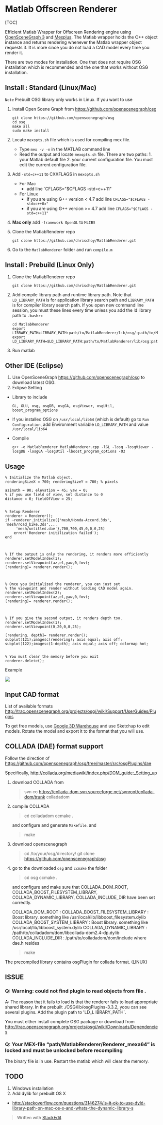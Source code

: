 Matlab Offscreen Renderer
=========================

[TOC]


Efficient Matlab Wrapper for Offscreen Rendering engine using [OpenSceneGraph 3](https://github.com/openscenegraph/osg) and [Mexplus](https://github.com/kyamagu/mexplus). The Matlab wrapper holds the C++ object instance and returns rendering whenever the Matlab wrapper object requests it. It is more since you do not load a CAD model every time you render it. 

There are two modes for installation. One that does not require OSG installation which is recommended and the one that works without OSG installation.

Install : Standard (Linux/Mac)
------------------

`Note` Prebuilt OSG library only works in Linux. If you want to use 

1. Install Open Scene Graph from https://github.com/openscenegraph/osg

    ```
    git clone https://github.com/openscenegraph/osg
    cd osg
    make all
    sudo make install
    ```

2. Locate `mexopts.sh` file which is used for compiling mex file. 
    - Type `mex -v -n` in the MATLAB command line
    - Read the output and locate `mexopts.sh` file. There are two paths: 1. your Matlab default file 2. your current configuration file. You must edit the current configuration file.

3. Add `-std=c++11` to CXXFLAGS in `mexopts.sh`
    - For Mac
        - add line `CFLAGS="$CFLAGS -std=c++11"
    - For Linux
        - if you are using G++ version < 4.7 add line `CFLAGS="$CFLAGS -std=c++0x"` 
        - if you are using G++ version >= 4.7 add line `CFLAGS="$CFLAGS -std=c++11"`

4. **Mac only** add `-framework OpenGL` to `MLIBS`

5. Clone the MatlabRenderer repo

    ```
    git clone https://github.com/chrischoy/MatlabRenderer.git
    ```

6. Go to the `MatlabRenderer` folder and run `compile.m`

Install : Prebuild (Linux Only)
-------------------------------

1. Clone the MatlabRenderer repo

    ```
    git clone https://github.com/chrischoy/MatlabRenderer.git
    ```
    
2. Add compile library path and runtime library path. Note that `LD_LIBRARY_PATH` is for application library search path and `LIBRARY_PATH` is for compiler library search path. If you open new command line session, you must these lines every time unless you add the ld library path to `.bashrc`
    
    ```
    cd MatlabRenderer
    export LIBRARY_PATH=LIBRARY_PATH:path/to/MatlabRenderer/lib/osg/:path/to/MatlabRenderer/lib/boost/
    export LD_LIBRARY_PATH=$LD_LIBRARY_PATH:path/to/MatlabRenderer/lib/osg:path/to/MatlabRenderer/lib/boost/
    ```
    
3. Run matlab


Other IDE (Eclipse)
-------------------

1. Use OpenSceneGraph https://github.com/openscenegraph/osg to download latest OSG.
2. Eclipse Setting

- Library to include

    ```
    GL, GLU, osg, osgDB, osgGA, osgViewer, osgUtil, boost_program_options
    ```

- If you installed OSG on `/usr/local/lib64` (which is default)
go to `Run Configuration`, add Environment variable `LD_LIBRARY_PATH` and value `/usr/local/lib64`

- Compile
    
    ```
    g++ -o MatlabRenderer MatlabRenderer.cpp -lGL -losg -losgViewer -losgDB -losgGA -losgUtil -lboost_program_options -O3
    ```


Usage
-----

```
% Initialize the Matlab object.
renderingSizeX = 700; renderingSizeY = 700; % pixels

azimuth = 90; elevation = 45; yaw = 0;
% if you use field of view, set distance to 0
distance = 0; fieldOfView = 25; 


% Setup Renderer
renderer = Renderer();
if ~renderer.initialize({'mesh/Honda-Accord.3ds', 'mesh/road_bike.3ds',...
	 'mesh/untitled.dae'},700,700,45,0,0,0,25)
    error('Renderer initilization failed');
end



% If the output is only the rendering, it renders more efficiently
renderer.setModelIndex(1);
renderer.setViewpoint(az,el,yaw,0,fov);
[rendering]= renderer.render();



% Once you initialized the renderer, you can just set 
% the viewpoint and render without loading CAD model again.
renderer.setModelIndex(2);
renderer.setViewpoint(az,el,yaw,0,fov);
[rendering]= renderer.render();



% If you give the second output, it renders depth too.
renderer.setModelIndex(1);
renderer.setViewpoint(0,20,0,0,25);

[rendering, depth]= renderer.render();
subplot(121);imagesc(rendering); axis equal; axis off;
subplot(122);imagesc(1-depth); axis equal; axis off; colormap hot;


% You must clear the memory before you exit
renderer.delete();
```

Example 

![](https://dl.dropboxusercontent.com/u/57360783/MatlabRenderer/rendering_with_depth.png)


Input CAD format
----------------

List of available formats 
http://trac.openscenegraph.org/projects/osg//wiki/Support/UserGuides/Plugins

To get free models, use [Google 3D Warehouse](https://3dwarehouse.sketchup.com) and use Sketchup to edit models.
Rotate the model and export it to the format that you will use.

COLLADA (DAE) format support
-------------
Follow the direction of
https://github.com/openscenegraph/osg/tree/master/src/osgPlugins/dae

Specifically, 
http://collada.org/mediawiki/index.php/DOM_guide:_Setting_up

1. download COLLADA from

	>    svn co https://collada-dom.svn.sourceforge.net/svnroot/collada-dom/trunk colladadom

2. compile COLLADA

	> cd colladadom
	> ccmake .

	and configure and generate `Makefile`. and

	> make

2. download openscenegraph 

	> cd /to/your/osg/directory/
	> git clone https://github.com/openscenegraph/osg

3. go to the downloaded `osg` and `ccmake` the folder

	> cd osg
	> ccmake  .

	and configure and make sure that COLLADA_DOM_ROOT, COLLADA_BOOST_FILESYSTEM_LIBRARY, COLLADA_DYNAMIC_LIBRARY,  COLLADA_INCLUDE_DIR have been set correctly.
	
	COLLADA_DOM_ROOT :
	COLLADA_BOOST_FILESYSTEM_LIBRARY : Boost library. something like /usr/local/lib/libboost_filesystem.dylib
	COLLADA_BOOST_SYSTEM_LIBRARY : Boost library. something like /usr/local/lib/libboost_system.dylib
	COLLADA_DYNAMIC_LIBRARY : /path/to/colladadom/dom/libcollada-dom2.4-dp.dylib
	COLLADA_INCLUDE_DIR : /path/to/colladadom/dom/include where dae.h resides
	
	> make


The precompiled library contains osgPlugin for collada format. (LINUX)


ISSUE
----------------

### Q: Warning: could not find plugin to read objects from file *.*

A: The reason that it fails to load is that the renderer fails to load appropriate shared library. In the prebuilt ./OSG/lib/osgPlugins-3.3.2, yoou can see several plugins. Add the plugin path to 'LD_L
IBRARY_PATH`.

You must either install complete OSG package or download from http://trac.openscenegraph.org/projects/osg//wiki/Downloads/Dependencies

### Q: Your MEX-file “path/MatlabRenderer/Renderer_mexa64” is locked and must be unlocked before recompiling

The binary file is in use. Restart the matlab which will clear the memory.


TODO
----

1. Windows installation
2. Add dylib for prebuilt OS X

- http://stackoverflow.com/questions/3146274/is-it-ok-to-use-dyld-library-path-on-mac-os-x-and-whats-the-dynamic-library-s

> Written with [StackEdit](https://stackedit.io/).
